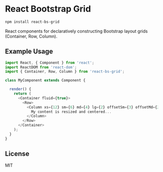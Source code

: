 # React Bootstrap Grid
```bash
npm install react-bs-grid
```

React components for declaratively constructing Bootstrap layout grids (Container, Row, Column).

## Example Usage

```javascript
import React, { Component } from 'react';
import ReactDOM from 'react-dom';
import { Container, Row, Column } from 'react-bs-grid';

class MyComponent extends Component {

  render() {
    return (
      <Container fluid={true}>
        <Row>
          <Column xs={12} sm={6} md={4} lg={2} offsetSm={3} offsetMd={2} offsetLg={5}>
            My content is resized and centered...
          </Column>
        </Row>
      </Container>
    );
  }
}
```

## License

MIT
